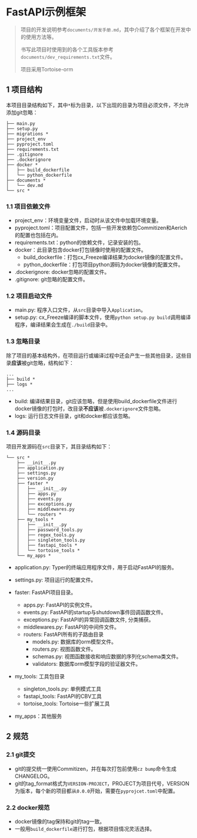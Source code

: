 # FastAPI示例框架

> 项目的开发说明参考`documents/开发手册.md`，其中介绍了各个框架在开发中的使用方法等。
>
> 书写此项目时使用到的各个工具版本参考`documents/dev_requirements.txt`文件。
>
> 项目采用Tortoise-orm
## 1 项目结构

本项目目录结构如下，其中`*`标为目录，以下出现的目录为项目必须文件，不允许添加git忽略：

```
├── main.py
├── setup.py
├── migrations *
├── project_env
├── pyproject.toml
├── requirements.txt
├── .gitignore
├── .dockerignore
├── docker *
│   ├── build_dockerfile
│   └── python_dockerfile
├── documents *
│   └── dev.md
└── src *
```

### 1.1 项目依赖文件

- project_env：环境变量文件，启动时从该文件中加载环境变量。
- pyproject.toml：项目配置文件，包括一些开发依赖包Commitizen和Aerich的配置也包括在内。
- requirements.txt：python的依赖文件，记录安装的包。
- docker：此目录包含docker打包镜像时使用的配置文件。
  - build_dockerfile：打包cx_Freeze编译结果为docker镜像的配置文件。
  - python_dockerfile：打包项目python源码为docker镜像的配置文件。
- .dockerignore: docker忽略的配置文件。
- .gitignore: git忽略的配置文件。

### 1.2 项目启动文件

- main.py: 程序入口文件，从`src`目录中导入`Application`。
- setup.py: cx_Freeze编译的脚本文件，使用`python setup.py build`调用编译程序，编译结果会生成在`./build`目录中。

### 1.3 忽略目录

除了项目的基本结构外，在项目运行或编译过程中还会产生一些其他目录，这些目录**应该**被git忽略，结构如下：

```
...
├── build *
├── logs *
...
```

- build: 编译结果目录，git应该忽略，但是使用build_dockerfile文件进行docker镜像的打包时，改目录**不应该**被`.dockerignore`文件忽略。
- logs: 运行日志文件目录，git和docker都应该忽略。

### 1.4 源码目录

项目开发源码在`src`目录下，其目录结构如下：

```
└── src *
    ├── __init__.py
    ├── application.py
    ├── settings.py
    ├── version.py
    ├── faster *
    │   ├── __init__.py
    │   ├── apps.py
    │   ├── events.py
    │   ├── exceptions.py
    │   ├── middlewares.py
    │   └── routers *
    ├── my_tools *
    │   ├── __init__.py
    │   ├── password_tools.py
    │   ├── regex_tools.py
    │   ├── singleton_tools.py
    │   ├── fastapi_tools *
    │   └── tortoise_tools *
    └── my_apps *
```

- application.py: Typer的终端应用程序文件，用于启动FastAPI的服务。
- settings.py: 项目运行的配置文件。
- faster: FastAPI项目目录。

  - apps.py: FastAPI的实例文件。
  - events.py: FastAPI的startup与shutdown事件回调函数文件。
  - exceptions.py: FastAPI的异常回调函数文件, 分类捕获。
  - middlewares.py: FastAPI的中间件文件。
  - routers: FastAPI所有的子路由目录
    - models.py: 数据库的orm模型文件。
    - routers.py: 视图函数文件。
    - schemas.py: 视图函数接收和响应数据的序列化schema类文件。
    - validators: 数据库orm模型字段的验证器文件。
- my_tools: 工具包目录

  - singleton_tools.py: 单例模式工具
  - fastapi_tools: FastAPI的CBV工具
  - tortoise_tools: Tortoise一些扩展工具
- my_apps：其他服务




## 2 规范

### 2.1 git提交

- git的提交统一使用Commitizen，并在每次打包前使用`cz bump`命令生成CHANGELOG。
- git的tag_format格式为`VERSION-PROJECT`，PROJECT为项目代号，VERSION为版本，每个新的项目都从`0.0.0`开始，需要在`pyprojcet.toml`中配置。

### 2.2 docker规范

- docker镜像的tag保持和git的tag一致。
- 一般用`build_dockerfile`进行打包，根据项目情况灵活选择。
